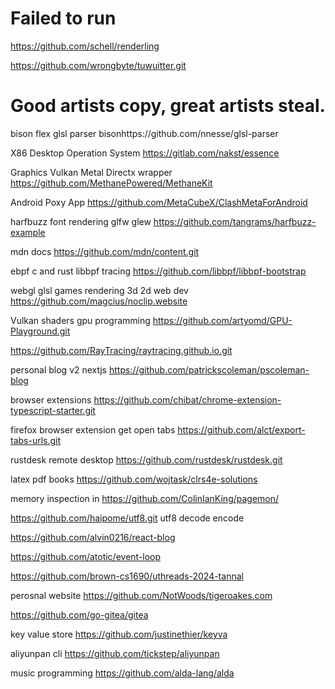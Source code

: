 
# Failed to run

https://github.com/schell/renderling

https://github.com/wrongbyte/tuwuitter.git


# Good artists copy, great artists steal.


bison flex glsl parser bisonhttps://github.com/nnesse/glsl-parser

X86 Desktop Operation System https://gitlab.com/nakst/essence

Graphics Vulkan Metal Directx wrapper https://github.com/MethanePowered/MethaneKit

Android Poxy App https://github.com/MetaCubeX/ClashMetaForAndroid

harfbuzz font rendering glfw glew https://github.com/tangrams/harfbuzz-example

mdn docs https://github.com/mdn/content.git

ebpf c and rust libbpf tracing https://github.com/libbpf/libbpf-bootstrap

webgl glsl games rendering 3d 2d web dev https://github.com/magcius/noclip.website

Vulkan shaders gpu programming https://github.com/artyomd/GPU-Playground.git

https://github.com/RayTracing/raytracing.github.io.git

personal blog v2 nextjs https://github.com/patrickscoleman/pscoleman-blog

browser extensions https://github.com/chibat/chrome-extension-typescript-starter.git

firefox browser extension get open tabs https://github.com/alct/export-tabs-urls.git

rustdesk remote desktop https://github.com/rustdesk/rustdesk.git

latex pdf books https://github.com/wojtask/clrs4e-solutions

memory inspection in https://github.com/ColinIanKing/pagemon/

https://github.com/haipome/utf8.git utf8 decode encode


https://github.com/alvin0216/react-blog

https://github.com/atotic/event-loop

https://github.com/brown-cs1690/uthreads-2024-tannal



perosnal website https://github.com/NotWoods/tigeroakes.com


https://github.com/go-gitea/gitea


key value store
https://github.com/justinethier/keyva

aliyunpan cli
https://github.com/tickstep/aliyunpan

music programming 
https://github.com/alda-lang/alda